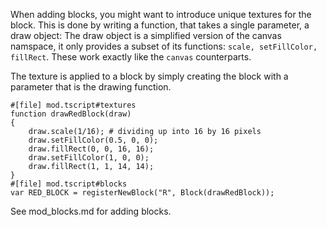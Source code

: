 When adding blocks, you might want to introduce unique textures for the block.
This is done by writing a function, that takes a single parameter, a draw object:
The draw object is a simplified version of the canvas namspace, it only provides
a subset of its functions: `scale, setFillColor, fillRect`. These work exactly
like the `canvas` counterparts.

The texture is applied to a block by simply creating the block with a parameter that is
the drawing function.

```
#[file] mod.tscript#textures
function drawRedBlock(draw)
{
	draw.scale(1/16); # dividing up into 16 by 16 pixels
	draw.setFillColor(0.5, 0, 0);
	draw.fillRect(0, 0, 16, 16);
	draw.setFillColor(1, 0, 0);
	draw.fillRect(1, 1, 14, 14);
}
#[file] mod.tscript#blocks
var RED_BLOCK = registerNewBlock("R", Block(drawRedBlock));
```

See mod_blocks.md for adding blocks.